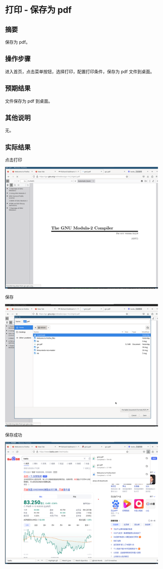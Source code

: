 # 打印 - 保存为 pdf

## 摘要

保存为 pdf。

## 操作步骤

进入首页，点击菜单按钮，选择打印，配置打印条件，保存为 pdf 文件到桌面。

## 预期结果

文件保存为 pdf 到桌面。

## 其他说明

无。

## 实际结果

点击打印

![alt text](image-24.png)

保存

![alt text](image-25.png)

保存成功

![alt text](image-26.png)
